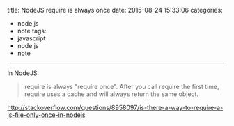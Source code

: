 title: NodeJS require is always once
date: 2015-08-24 15:33:06
categories:
- node.js
- note
tags: 
- javascript
- node.js
- note
---

In NodeJS:

> require is always "require once". After you call require the first time, require uses a cache and will always return the same object.

http://stackoverflow.com/questions/8958097/is-there-a-way-to-require-a-js-file-only-once-in-nodejs
